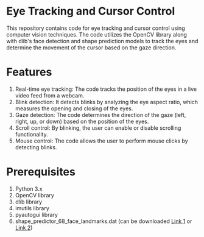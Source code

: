 # Eye Tracking and Cursor Control

This repository contains code for eye tracking and cursor control using computer vision techniques. The code utilizes the OpenCV library along with dlib's face detection and shape prediction models to track the eyes and determine the movement of the cursor based on the gaze direction.

# Features
1. Real-time eye tracking: The code tracks the position of the eyes in a live video feed from a webcam.
2. Blink detection: It detects blinks by analyzing the eye aspect ratio, which measures the opening and closing of the eyes.
3. Gaze detection: The code determines the direction of the gaze (left, right, up, or down) based on the position of the eyes.
4. Scroll control: By blinking, the user can enable or disable scrolling functionality.
5. Mouse control: The code allows the user to perform mouse clicks by detecting blinks.

# Prerequisites
1. Python 3.x
2. OpenCV library
3. dlib library
4. imutils library
5. pyautogui library
6. shape_predictor_68_face_landmarks.dat (can be downloaded [Link 1](http://dlib.net/files/?C=N;O=D) or [Link 2](https://www.kaggle.com/datasets/sergiovirahonda/shape-predictor-68-face-landmarksdat))

